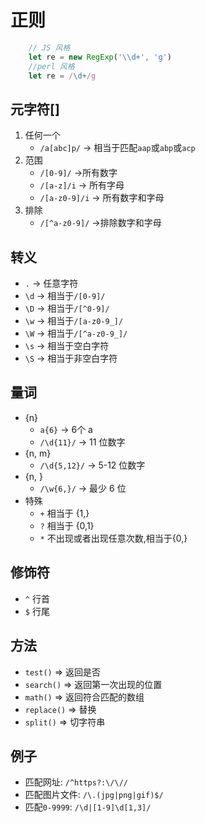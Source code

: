 # 正则
```JavaScript
    // JS 风格
    let re = new RegExp('\\d+', 'g')
    //perl 风格
    let re = /\d+/g
```
## 元字符[]
1. 任何一个
    - `/a[abc]p/` ->  相当于匹配`aap`或`abp`或`acp`
2. 范围
    - `/[0-9]/` ->所有数字
    - `/[a-z]/i`    -> 所有字母
    - `/[a-z0-9]/i`    -> 所有数字和字母
3. 排除
    - `/[^a-z0-9]/` ->排除数字和字母
## 转义
-   `.`  -> 任意字符
-   `\d` -> 相当于`/[0-9]/`
-   `\D` -> 相当于`/[^0-9]/`
-   `\w` -> 相当于`/[a-z0-9_]/`
-   `\W` -> 相当于`/[^a-z0-9_]/`
-   `\s` -> 相当于空白字符
-   `\S` -> 相当于非空白字符
## 量词
- {n}
    - `a{6}`    -> 6个 a
    - `/\d{11}/`    -> 11 位数字
- {n, m}
    - `/\d{5,12}/`  -> 5-12 位数字
- {n, }
    - `/\w{6,}/`  -> 最少 6 位
- 特殊
    - `+` 相当于 {1,}
    - `?` 相当于 {0,1}
    - `*` 不出现或者出现任意次数,相当于{0,}
## 修饰符
- `^`   行首
- `$`   行尾
## 方法
- `test()`  => 返回是否
- `search()` => 返回第一次出现的位置
- `math()`  => 返回符合匹配的数组
- `replace()`   => 替换
- `split()` =>  切字符串
## 例子
- 匹配网址: `/^https?:\/\//`
- 匹配图片文件: `/\.(jpg|png|gif)$/`
- 匹配`0-9999`: `/\d|[1-9]\d[1,3]/`